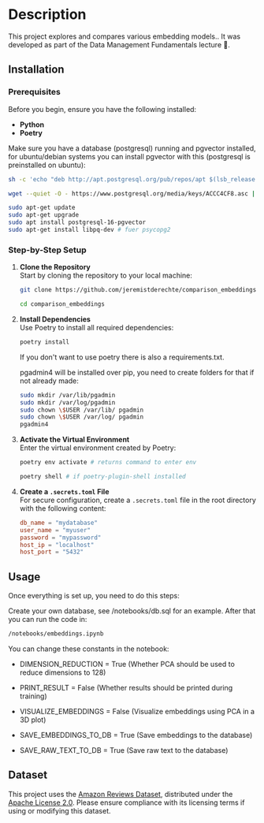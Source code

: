 # Description 

This project explores and compares various embedding models.. It was developed as part of the Data Management Fundamentals lecture 🚀.


## Installation

### Prerequisites

Before you begin, ensure you have the following installed:

- **Python**
- **Poetry**

Make sure you have a database (postgresql) running and pgvector installed, for ubuntu/debian systems you can install pgvector with this (postgresql is preinstalled on ubuntu):

   ```bash
   sh -c 'echo "deb http://apt.postgresql.org/pub/repos/apt $(lsb_release -cs)-pgdg main" > /etc/apt/sources.list.d/pgdg.list'

   wget --quiet -O - https://www.postgresql.org/media/keys/ACCC4CF8.asc |  sudo apt-key add -

   sudo apt-get update
   sudo apt-get upgrade
   sudo apt install postgresql-16-pgvector
   sudo apt-get install libpq-dev # fuer psycopg2
   ```

### Step-by-Step Setup

1. **Clone the Repository**  
   Start by cloning the repository to your local machine:

   ```bash
   git clone https://github.com/jeremistderechte/comparison_embeddings.git

   cd comparison_embeddings
   ```

2. **Install Dependencies**  
   Use Poetry to install all required dependencies:

   ```bash
   poetry install
   ```
   If you don't want to use poetry there is also a requirements.txt.

   pgadmin4 will be installed over pip, you need to create folders for that if not already made:

    ```bash
    sudo mkdir /var/lib/pgadmin
    sudo mkdir /var/log/pgadmin
    sudo chown \$USER /var/lib/ pgadmin
    sudo chown \$USER /var/log/ pgadmin
    pgadmin4
    ```
3. **Activate the Virtual Environment**  
   Enter the virtual environment created by Poetry:

   ```bash
   poetry env activate # returns command to enter env

   poetry shell # if poetry-plugin-shell installed
   ```

4. **Create a `.secrets.toml` File**  
   For secure configuration, create a `.secrets.toml` file in the root directory with the following content:

   ```toml
   db_name = "mydatabase"
   user_name = "myuser"
   password = "mypassword"
   host_ip = "localhost"
   host_port = "5432"
   ```
## Usage
Once everything is set up, you need to do this steps:

Create your own database, see /notebooks/db.sql for an example. After that you can run the code in:

```bash
/notebooks/embeddings.ipynb 
```

You can change these constants in the notebook:

- DIMENSION_REDUCTION = True (Whether PCA should be used to reduce dimensions to 128)

- PRINT_RESULT = False (Whether results should be printed during training)

- VISUALIZE_EMBEDDINGS = False (Visualize embeddings using PCA in a 3D plot)

- SAVE_EMBEDDINGS_TO_DB = True (Save embeddings to the database)

- SAVE_RAW_TEXT_TO_DB = True (Save raw text to the database)




## Dataset
This project uses the [Amazon Reviews Dataset](https://www.kaggle.com/datasets/dongrelaxman/amazon-reviews-dataset), distributed under the [Apache License 2.0](https://www.apache.org/licenses/LICENSE-2.0). Please ensure compliance with its licensing terms if using or modifying this dataset.


